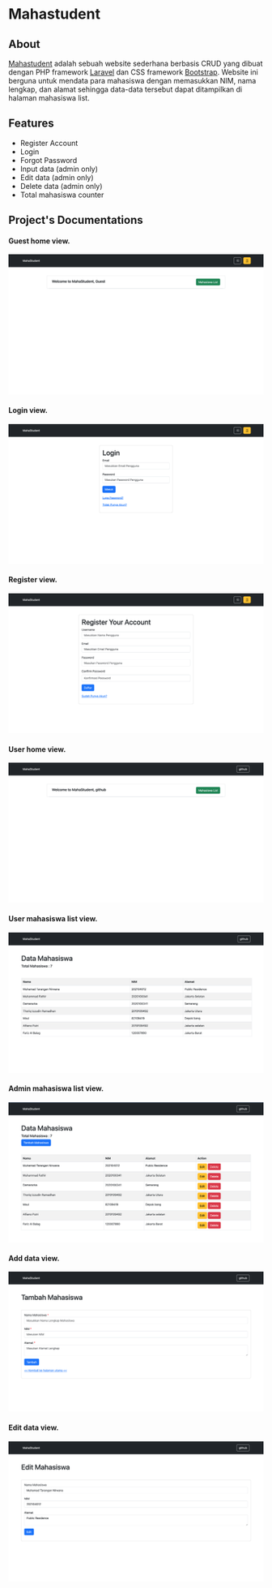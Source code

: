 
# Mahastudent


## About  
  
[Mahastudent](https://mahastudent.zaidanfirrizq.my.id/) adalah sebuah website sederhana berbasis CRUD yang dibuat dengan PHP framework [Laravel](https://laravel.com) dan CSS framework [Bootstrap](https://getbootstrap.com/). Website ini berguna untuk mendata para mahasiswa dengan memasukkan NIM, nama lengkap, dan alamat sehingga data-data tersebut dapat ditampilkan di halaman mahasiswa list.  
## Features

- Register Account
- Login
- Forgot Password
- Input data (admin only)
- Edit data (admin only)
- Delete data (admin only)
- Total mahasiswa counter

## Project's Documentations  

#### Guest home view.  
![Home view(Guest)](/shared-host-project/images/Home%20guest.png)  

#### Login view.  
![Login view](/shared-host-project/images/login%20view.png)  

#### Register view.  
![Register view](/shared-host-project/images/register%20view.png)  

#### User home view.  
![Home view(User)](/shared-host-project/images/Home%20user.png)  

#### User mahasiswa list view.  
![Mahasiswa list(User)](/shared-host-project/images/mahalist%20user.png)  

#### Admin mahasiswa list view.  
![Mahasiswa list(Admin)](/shared-host-project/images/mahalist%20admin.png)  

#### Add data view.  
![Add data](/shared-host-project/images/add%20data%20view.png)  

#### Edit data view.  
![Edit data](/shared-host-project/images/edit%20data%20view.png)  
